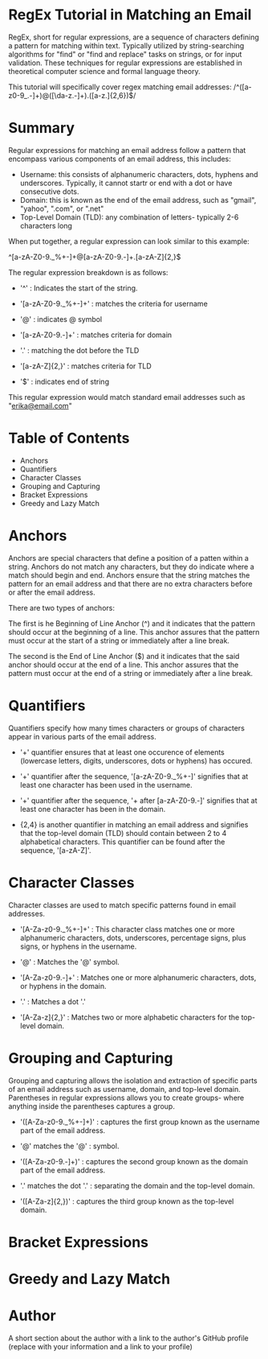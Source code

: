 # RegEx Tutorial in Matching an Email

RegEx, short for regular expressions, are a sequence of characters defining a pattern for matching within text. Typically utilized by string-searching algorithms for "find" or "find and replace" tasks on strings, or for input validation. These techniques for regular expressions are established in theoretical computer science and formal language theory.

This tutorial will specifically cover regex matching email addresses: 
/^([a-z0-9_\.-]+)@([\da-z\.-]+)\.([a-z\.]{2,6})$/

# Summary 
Regular expressions for matching an email address follow a pattern that encompass various components of an email address, this includes:

- Username: this consists of alphanumeric characters, dots, hyphens and underscores. Typically, it cannot startr or end with a dot or have consecutive dots.
- Domain: this is known as the end of the email address, such as "gmail", "yahoo", ".com", or ".net"
- Top-Level Domain (TLD): any combination of letters- typically 2-6 characters long

When put together, a regular expression can look similar to this example:

^[a-zA-Z0-9._%+-]+@[a-zA-Z0-9.-]+\.[a-zA-Z]{2,}$

The regular expression breakdown is as follows:

- '^' : Indicates the start of the string.

- '[a-zA-Z0-9._%+-]+' : matches the criteria for username

- '@' : indicates @ symbol

- '[a-zA-Z0-9.-]+' : matches criteria for domain

- '\.' : matching the dot before the TLD

- '[a-zA-Z]{2,}' : matches criteria for TLD

- '$' : indicates end of string  

This regular expression would match standard email addresses such as "erika@email.com"


# Table of Contents
- Anchors
- Quantifiers
- Character Classes
- Grouping and Capturing
- Bracket Expressions
- Greedy and Lazy Match


# Anchors

Anchors are special characters that define a position of a patten within a string. Anchors do not match any characters, but they do indicate where a match should begin and end. Anchors ensure that the string matches the pattern for an email address and that there are no extra characters before or after the email address. 

There are two types of anchors:

The first is he Beginning of Line Anchor (^) and it indicates that the pattern should occur at the beginning of a line. This anchor assures that the pattern must occur at the start of a string or immediately after a line break. 

The second is the End of Line Anchor ($) and it indicates that the said anchor should occur at the end of a line. This anchor assures that the pattern must occur at the end of a string or immediately after a line break.  



# Quantifiers

Quantifiers specify how many times characters or groups of characters appear in various parts of the email address. 

- '+' quantifier ensures that at least one occurence of elements (lowercase letters, digits, underscores, dots or hyphens) has occured.

- '+' quantifier after the sequence, '[a-zA-Z0-9._%+-]' signifies that at least one character has been used in the username.

- '+' quantifier after the sequence, '+ after [a-zA-Z0-9.-]' signifies that at least one character has been in the domain. 

- {2,4} is another quantifier in matching an email address and signifies that the top-level domain (TLD) should contain between 2 to 4 alphabetical characters. This quantifier can be found after the sequence, '[a-zA-Z]'. 


# Character Classes

Character classes are used to match specific patterns found in email addresses.

- '[A-Za-z0-9._%+-]+' : This character class matches one or more alphanumeric characters, dots, underscores, percentage signs, plus signs, or hyphens in the username.

- '@' : Matches the '@' symbol.

- '[A-Za-z0-9.-]+' : Matches one or more alphanumeric characters, dots, or hyphens in the domain.

- '\.' : Matches a dot '.'

- '[A-Za-z]{2,}' : Matches two or more alphabetic characters for the top-level domain.


# Grouping and Capturing

Grouping and capturing allows the isolation and extraction of specific parts of an email address such as username, domain, and top-level domain. 
Parentheses in regular expressions allows you to create groups- where anything inside the parentheses captures a group. 

- '([A-Za-z0-9._%+-]+)' : captures the first group known as the username part of the email address.

- '@' matches the '@' : symbol.

- '([A-Za-z0-9.-]+)' : captures the second group known as the domain part of the email address.

- '\.' matches the dot '.' : separating the domain and the top-level domain.

- '([A-Za-z]{2,})' : captures the third group known as the top-level domain.


# Bracket Expressions



# Greedy and Lazy Match



# Author

A short section about the author with a link to the author's GitHub profile (replace with your information and a link to your profile)